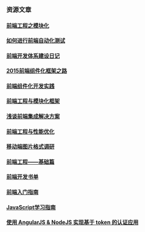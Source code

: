 ### 资源文章

#### [前端工程之模块化](http://fex.baidu.com/blog/2014/03/fis-module/)

#### [如何进行前端自动化测试](https://github.com/fouber/blog/issues/7)

#### [前端开发体系建设日记](https://github.com/fouber/blog/issues/2)

#### [2015前端组件化框架之路](https://github.com/xufei/blog/issues/19)

#### [前端组件化开发实践](http://tech.meituan.com/frontend-component-practice.html)

#### [前端工程与模块化框架](https://github.com/fouber/blog/issues/4)

#### [浅谈前端集成解决方案](https://github.com/fouber/blog/issues/1)

#### [前端工程与性能优化](https://github.com/fouber/blog/issues/3)

#### [移动端图片格式调研](http://blog.ibireme.com/2015/11/02/mobile_image_benchmark/)

#### [前端工程——基础篇](https://github.com/fouber/blog/issues/10)

#### [前端开发书单](https://github.com/javascript-society/javascript-path)

#### [前端入门指南](https://github.com/qiu-deqing/FE-learning)

#### [JavaScript学习指南](https://github.com/braziljs/js-the-right-way)

#### [使用 AngularJS & NodeJS 实现基于 token 的认证应用](http://zhuanlan.zhihu.com/FrontendMagazine/19920223)
